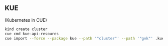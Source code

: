 ## KUE

(Kubernetes in CUE)

```sh
kind create cluster
cue cmd kue-api-resoures
cue import --force --package kue --path '"cluster"' --path '"gvk"' .kue/api-resources.json --outfile api_resources_gen.cue
```
